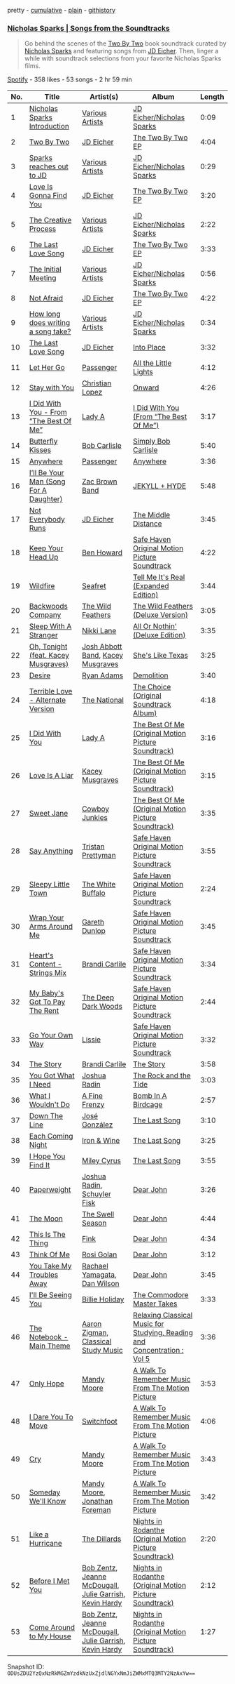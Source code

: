 pretty - [cumulative](/playlists/cumulative/1scnlLVq91NGtsA9sh0hfw.md) - [plain](/playlists/plain/1scnlLVq91NGtsA9sh0hfw) - [githistory](https://github.githistory.xyz/mackorone/spotify-playlist-archive/blob/main/playlists/plain/1scnlLVq91NGtsA9sh0hfw)

### [Nicholas Sparks \| Songs from the Soundtracks](https://open.spotify.com/playlist/1scnlLVq91NGtsA9sh0hfw)

> Go behind the scenes of the <a href="http://www.twobytwomusic.com">Two By Two</a> book soundtrack curated by <a href="spotify:user:nicholassparksofficial">Nicholas Sparks</a> and featuring songs from <a href="spotify:artist:410MPX0LjYx4PFgIJsBbPT">JD Eicher</a>\. Then, linger a while with soundtrack selections from your favorite Nicholas Sparks films.

[Spotify](https://open.spotify.com/user/spotify) - 358 likes - 53 songs - 2 hr 59 min

| No. | Title | Artist(s) | Album | Length |
|---|---|---|---|---|
| 1 | [Nicholas Sparks Introduction](https://open.spotify.com/track/47ugCLTk9gxAjV0gMcuVjv) | [Various Artists](https://open.spotify.com/artist/0LyfQWJT6nXafLPZqxe9Of) | [JD Eicher/Nicholas Sparks](https://open.spotify.com/album/00YgtA9RiirNQN1WXT8DcU) | 0:09 |
| 2 | [Two By Two](https://open.spotify.com/track/0AlpTXa6gsE8RnqKv8sofP) | [JD Eicher](https://open.spotify.com/artist/410MPX0LjYx4PFgIJsBbPT) | [The Two By Two EP](https://open.spotify.com/album/2PZkXq2DSpos86wDeo8Ryt) | 4:04 |
| 3 | [Sparks reaches out to JD](https://open.spotify.com/track/0ovvdxdXgA1liaoO6HqzqH) | [Various Artists](https://open.spotify.com/artist/0LyfQWJT6nXafLPZqxe9Of) | [JD Eicher/Nicholas Sparks](https://open.spotify.com/album/00YgtA9RiirNQN1WXT8DcU) | 0:29 |
| 4 | [Love Is Gonna Find You](https://open.spotify.com/track/60E1rDrHzNuFrXoIcwkDRL) | [JD Eicher](https://open.spotify.com/artist/410MPX0LjYx4PFgIJsBbPT) | [The Two By Two EP](https://open.spotify.com/album/2PZkXq2DSpos86wDeo8Ryt) | 3:20 |
| 5 | [The Creative Process](https://open.spotify.com/track/2DD2pHlM7YhSf63FkjZNjC) | [Various Artists](https://open.spotify.com/artist/0LyfQWJT6nXafLPZqxe9Of) | [JD Eicher/Nicholas Sparks](https://open.spotify.com/album/00YgtA9RiirNQN1WXT8DcU) | 2:22 |
| 6 | [The Last Love Song](https://open.spotify.com/track/00H0OITPdGkJvDERkOb11s) | [JD Eicher](https://open.spotify.com/artist/410MPX0LjYx4PFgIJsBbPT) | [The Two By Two EP](https://open.spotify.com/album/2PZkXq2DSpos86wDeo8Ryt) | 3:33 |
| 7 | [The Initial Meeting](https://open.spotify.com/track/7qQ77NXf54uOmjkGOgXjpY) | [Various Artists](https://open.spotify.com/artist/0LyfQWJT6nXafLPZqxe9Of) | [JD Eicher/Nicholas Sparks](https://open.spotify.com/album/00YgtA9RiirNQN1WXT8DcU) | 0:56 |
| 8 | [Not Afraid](https://open.spotify.com/track/3o6L6Bo8IlYRZQDnChQbiO) | [JD Eicher](https://open.spotify.com/artist/410MPX0LjYx4PFgIJsBbPT) | [The Two By Two EP](https://open.spotify.com/album/2PZkXq2DSpos86wDeo8Ryt) | 4:22 |
| 9 | [How long does writing a song take?](https://open.spotify.com/track/3iynFJXBY7nkstKQ6M30oa) | [Various Artists](https://open.spotify.com/artist/0LyfQWJT6nXafLPZqxe9Of) | [JD Eicher/Nicholas Sparks](https://open.spotify.com/album/00YgtA9RiirNQN1WXT8DcU) | 0:34 |
| 10 | [The Last Love Song](https://open.spotify.com/track/2UYyRfpX1KZzkCenyejmPJ) | [JD Eicher](https://open.spotify.com/artist/410MPX0LjYx4PFgIJsBbPT) | [Into Place](https://open.spotify.com/album/1ynXPciQzmP7S7xHoXFwRk) | 3:32 |
| 11 | [Let Her Go](https://open.spotify.com/track/6GmUVqe73u5YRfUUynZK6I) | [Passenger](https://open.spotify.com/artist/0gadJ2b9A4SKsB1RFkBb66) | [All the Little Lights](https://open.spotify.com/album/2sRnJq6dfXdqhIflBk0ve1) | 4:12 |
| 12 | [Stay with You](https://open.spotify.com/track/6TEzNs4e52oaIX471TIOH7) | [Christian Lopez](https://open.spotify.com/artist/1KiDbdT8AHOwmlA0LwhpQc) | [Onward](https://open.spotify.com/album/5ZkIPjTBqLRk8Ey4QKA8R2) | 4:26 |
| 13 | [I Did With You \- From “The Best Of Me”](https://open.spotify.com/track/6X5qW6WXKAE5rTY774ZZc7) | [Lady A](https://open.spotify.com/artist/32WkQRZEVKSzVAAYqukAEA) | [I Did With You \(From “The Best Of Me”\)](https://open.spotify.com/album/7Ex6qD5R9fdjcK9G06C9ds) | 3:17 |
| 14 | [Butterfly Kisses](https://open.spotify.com/track/1mwCSKK0YRDsgnj2VwyZSU) | [Bob Carlisle](https://open.spotify.com/artist/4PJHDzdFoQcklrWU18QdsU) | [Simply Bob Carlisle](https://open.spotify.com/album/164ZlumFzgmF1ahd7gzyDn) | 5:40 |
| 15 | [Anywhere](https://open.spotify.com/track/1zxZ8lz2mJspMvRrEd9sWT) | [Passenger](https://open.spotify.com/artist/0gadJ2b9A4SKsB1RFkBb66) | [Anywhere](https://open.spotify.com/album/7sQOtKcwp36OEtA14XhoRS) | 3:36 |
| 16 | [I’ll Be Your Man \(Song For A Daughter\)](https://open.spotify.com/track/2lmLsVcc7AadGTL2P7Lzqg) | [Zac Brown Band](https://open.spotify.com/artist/6yJCxee7QumYr820xdIsjo) | [JEKYLL + HYDE](https://open.spotify.com/album/1xy141zMRluP7YaE94IawT) | 5:48 |
| 17 | [Not Everybody Runs](https://open.spotify.com/track/57cm5hZBKtdIh4rBo4IFYb) | [JD Eicher](https://open.spotify.com/artist/410MPX0LjYx4PFgIJsBbPT) | [The Middle Distance](https://open.spotify.com/album/7Bl6xAUsQ7KFgCFimT0X9W) | 3:45 |
| 18 | [Keep Your Head Up](https://open.spotify.com/track/1em9n2iRJN3g4sc1314V2W) | [Ben Howard](https://open.spotify.com/artist/5schNIzWdI9gJ1QRK8SBnc) | [Safe Haven Original Motion Picture Soundtrack](https://open.spotify.com/album/6p7BYuiDnvViobTe62L3bC) | 4:22 |
| 19 | [Wildfire](https://open.spotify.com/track/2Ro9FLIVhPwIQopSr48oJT) | [Seafret](https://open.spotify.com/artist/4Ly0KABsxlx4fNj63zJTrF) | [Tell Me It's Real \(Expanded Edition\)](https://open.spotify.com/album/4m8XN9CKqve1ExYBnNu5kt) | 3:44 |
| 20 | [Backwoods Company](https://open.spotify.com/track/0FYGaO0LCfR3qUfeaZi9Ir) | [The Wild Feathers](https://open.spotify.com/artist/5YENCIQVzziCFdoVWc26Bn) | [The Wild Feathers \(Deluxe Version\)](https://open.spotify.com/album/2CJCzXS33sf7jcDNCNDRUv) | 3:05 |
| 21 | [Sleep With A Stranger](https://open.spotify.com/track/390WJIpo1Nkgr0XR90FaeK) | [Nikki Lane](https://open.spotify.com/artist/2kWeFaiHBskk8oqky3KHcR) | [All Or Nothin' \(Deluxe Edition\)](https://open.spotify.com/album/0MtDML13BxeSu5oeI1VCzQ) | 3:35 |
| 22 | [Oh, Tonight \(feat\. Kacey Musgraves\)](https://open.spotify.com/track/6NreJ5TxBX0TSc0XIobybM) | [Josh Abbott Band](https://open.spotify.com/artist/2EJ5MRZCzpHSSNNEpTx9Kb), [Kacey Musgraves](https://open.spotify.com/artist/70kkdajctXSbqSMJbQO424) | [She's Like Texas](https://open.spotify.com/album/5qoqg5kafreV6qwCwUVSVl) | 3:25 |
| 23 | [Desire](https://open.spotify.com/track/2cSReP67LziR3PeYQ8Ehm2) | [Ryan Adams](https://open.spotify.com/artist/2qc41rNTtdLK0tV3mJn2Pm) | [Demolition](https://open.spotify.com/album/748GLnbrpsibJyQ5HvxV8q) | 3:40 |
| 24 | [Terrible Love \- Alternate Version](https://open.spotify.com/track/4WnrISPc8D8R9bFzb8jO7k) | [The National](https://open.spotify.com/artist/2cCUtGK9sDU2EoElnk0GNB) | [The Choice \(Original Soundtrack Album\)](https://open.spotify.com/album/32RhSvK7ERKo16s4kHWJHQ) | 4:18 |
| 25 | [I Did With You](https://open.spotify.com/track/5QxxDIviHoTJ9qHpaf0wMM) | [Lady A](https://open.spotify.com/artist/32WkQRZEVKSzVAAYqukAEA) | [The Best Of Me \(Original Motion Picture Soundtrack\)](https://open.spotify.com/album/7HeQDO9ZFTTGxklzkRRdT2) | 3:16 |
| 26 | [Love Is A Liar](https://open.spotify.com/track/2NCG3KG69f0yyeT59hZzvw) | [Kacey Musgraves](https://open.spotify.com/artist/70kkdajctXSbqSMJbQO424) | [The Best Of Me \(Original Motion Picture Soundtrack\)](https://open.spotify.com/album/7HeQDO9ZFTTGxklzkRRdT2) | 3:15 |
| 27 | [Sweet Jane](https://open.spotify.com/track/0afIwKfHwq2kF099SpjWi4) | [Cowboy Junkies](https://open.spotify.com/artist/3CYSRCHfilgR8DSbkCMp5j) | [The Best Of Me \(Original Motion Picture Soundtrack\)](https://open.spotify.com/album/7HeQDO9ZFTTGxklzkRRdT2) | 3:35 |
| 28 | [Say Anything](https://open.spotify.com/track/5OWKleRAnPdSRi7SudnD70) | [Tristan Prettyman](https://open.spotify.com/artist/49RRjdOtssOA73G9NnVeUM) | [Safe Haven Original Motion Picture Soundtrack](https://open.spotify.com/album/6p7BYuiDnvViobTe62L3bC) | 3:55 |
| 29 | [Sleepy Little Town](https://open.spotify.com/track/4DJCyFrDJdEskjdaLovNYQ) | [The White Buffalo](https://open.spotify.com/artist/3ohcHMuUq1717s8AH17hfT) | [Safe Haven Original Motion Picture Soundtrack](https://open.spotify.com/album/6p7BYuiDnvViobTe62L3bC) | 2:24 |
| 30 | [Wrap Your Arms Around Me](https://open.spotify.com/track/1lrpikywi5IruQK3R7vSwj) | [Gareth Dunlop](https://open.spotify.com/artist/20wLNsNYfXIbH8QPdqS4dz) | [Safe Haven Original Motion Picture Soundtrack](https://open.spotify.com/album/6p7BYuiDnvViobTe62L3bC) | 3:45 |
| 31 | [Heart's Content \- Strings Mix](https://open.spotify.com/track/0h7zQbN5rJ8lrh24EBjYmj) | [Brandi Carlile](https://open.spotify.com/artist/2sG4zTOLvjKG1PSoOyf5Ej) | [Safe Haven Original Motion Picture Soundtrack](https://open.spotify.com/album/6p7BYuiDnvViobTe62L3bC) | 3:34 |
| 32 | [My Baby's Got To Pay The Rent](https://open.spotify.com/track/6VYECMPotcddbiAeY5EtxH) | [The Deep Dark Woods](https://open.spotify.com/artist/4ug92W02N1YsgX0t5wuXSl) | [Safe Haven Original Motion Picture Soundtrack](https://open.spotify.com/album/6p7BYuiDnvViobTe62L3bC) | 2:44 |
| 33 | [Go Your Own Way](https://open.spotify.com/track/7pUuYU19d0lep9WxNA9P9s) | [Lissie](https://open.spotify.com/artist/3j4FHbC5zwmYGJ7r0ZgaMt) | [Safe Haven Original Motion Picture Soundtrack](https://open.spotify.com/album/6p7BYuiDnvViobTe62L3bC) | 3:32 |
| 34 | [The Story](https://open.spotify.com/track/0EKBV6GybPtALXUgWqWrym) | [Brandi Carlile](https://open.spotify.com/artist/2sG4zTOLvjKG1PSoOyf5Ej) | [The Story](https://open.spotify.com/album/23XH8Ej694esQAb3IYu00h) | 3:58 |
| 35 | [You Got What I Need](https://open.spotify.com/track/2kvZ0brPyPNiczgVvevVrq) | [Joshua Radin](https://open.spotify.com/artist/7omzannyG2lfDqP5xyZo34) | [The Rock and the Tide](https://open.spotify.com/album/5rwSovy0OwgU8ahxN5gwjM) | 3:03 |
| 36 | [What I Wouldn't Do](https://open.spotify.com/track/54qVDnyXbaYeXSjF8cxFLs) | [A Fine Frenzy](https://open.spotify.com/artist/5dTYaRzOn4rXGBLH052EeQ) | [Bomb In A Birdcage](https://open.spotify.com/album/07IV5RxLvAUeZbcPm4zOzn) | 2:57 |
| 37 | [Down The Line](https://open.spotify.com/track/4an3xh5lEsvvMbt1c8k0hi) | [José González](https://open.spotify.com/artist/6xrCU6zdcSTsG2hLrojpmI) | [The Last Song](https://open.spotify.com/album/4LxtqUEjjoA3LvGEnyc7JN) | 3:10 |
| 38 | [Each Coming Night](https://open.spotify.com/track/7Asx7oja1mCSek4Vo3CyVZ) | [Iron & Wine](https://open.spotify.com/artist/4M5nCE77Qaxayuhp3fVn4V) | [The Last Song](https://open.spotify.com/album/4LxtqUEjjoA3LvGEnyc7JN) | 3:25 |
| 39 | [I Hope You Find It](https://open.spotify.com/track/0xtatwcsyhPEiDXM1wYcg3) | [Miley Cyrus](https://open.spotify.com/artist/5YGY8feqx7naU7z4HrwZM6) | [The Last Song](https://open.spotify.com/album/4LxtqUEjjoA3LvGEnyc7JN) | 3:55 |
| 40 | [Paperweight](https://open.spotify.com/track/4JwDpwy5QeYNGkQalyKeee) | [Joshua Radin](https://open.spotify.com/artist/7omzannyG2lfDqP5xyZo34), [Schuyler Fisk](https://open.spotify.com/artist/7ubT2ee6sI6kBijDMuAOxV) | [Dear John](https://open.spotify.com/album/1VHwZkuhZXlsOZsvCjoEB3) | 3:26 |
| 41 | [The Moon](https://open.spotify.com/track/7aoGQIRZZUlO5oivx4iDC1) | [The Swell Season](https://open.spotify.com/artist/2buJppisWV2GWWBWgkK074) | [Dear John](https://open.spotify.com/album/1VHwZkuhZXlsOZsvCjoEB3) | 4:44 |
| 42 | [This Is The Thing](https://open.spotify.com/track/2KfFebhcQlYGY1flxuq0Ru) | [Fink](https://open.spotify.com/artist/2t9yJDJIEtvPmr2iRIdqBf) | [Dear John](https://open.spotify.com/album/1VHwZkuhZXlsOZsvCjoEB3) | 4:34 |
| 43 | [Think Of Me](https://open.spotify.com/track/2WU5Vmqr7W4HpWB4rIN6LT) | [Rosi Golan](https://open.spotify.com/artist/1eggYygEtBl6TJv5CtkYn7) | [Dear John](https://open.spotify.com/album/1VHwZkuhZXlsOZsvCjoEB3) | 3:12 |
| 44 | [You Take My Troubles Away](https://open.spotify.com/track/0rcjkLx4X0sOB4uXfYEa9Y) | [Rachael Yamagata](https://open.spotify.com/artist/7w0qj2HiAPIeUcoPogvOZ6), [Dan Wilson](https://open.spotify.com/artist/045EiHd7X7cCjlamF0LV2M) | [Dear John](https://open.spotify.com/album/1VHwZkuhZXlsOZsvCjoEB3) | 3:45 |
| 45 | [I'll Be Seeing You](https://open.spotify.com/track/1DaFA54AzvrXdf8FMeaBM7) | [Billie Holiday](https://open.spotify.com/artist/1YzCsTRb22dQkh9lghPIrp) | [The Commodore Master Takes](https://open.spotify.com/album/2yly1g7TZkKTT4xeZYPs05) | 3:33 |
| 46 | [The Notebook \- Main Theme](https://open.spotify.com/track/27rsIfSRXhhyPvCUhEh9wQ) | [Aaron Zigman](https://open.spotify.com/artist/74M3iphMpn1MA2YUe2Iigb), [Classical Study Music](https://open.spotify.com/artist/0Gw30FmjnPfqEh75ACEjyh) | [Relaxing Classical Music for Studying, Reading and Concentration : Vol 5](https://open.spotify.com/album/6HMpMpJIQGssnVuqRke5J8) | 3:36 |
| 47 | [Only Hope](https://open.spotify.com/track/3XpgLBx3TGuDIFV5gUaR0w) | [Mandy Moore](https://open.spotify.com/artist/2LJxr7Pt3JnP60eLxwbDOu) | [A Walk To Remember Music From The Motion Picture](https://open.spotify.com/album/0hdH7DpYGnTWmwV2UhYbKa) | 3:53 |
| 48 | [I Dare You To Move](https://open.spotify.com/track/0BNmwgF60iy0SfxgkDJvPW) | [Switchfoot](https://open.spotify.com/artist/6S58b0fr8TkWrEHOH4tRVu) | [A Walk To Remember Music From The Motion Picture](https://open.spotify.com/album/0hdH7DpYGnTWmwV2UhYbKa) | 4:06 |
| 49 | [Cry](https://open.spotify.com/track/1L3HwcCbgJ6lJEX11uibIJ) | [Mandy Moore](https://open.spotify.com/artist/2LJxr7Pt3JnP60eLxwbDOu) | [A Walk To Remember Music From The Motion Picture](https://open.spotify.com/album/0hdH7DpYGnTWmwV2UhYbKa) | 3:43 |
| 50 | [Someday We'll Know](https://open.spotify.com/track/7rnVqrry9xf1BbQiJXCJU6) | [Mandy Moore](https://open.spotify.com/artist/2LJxr7Pt3JnP60eLxwbDOu), [Jonathan Foreman](https://open.spotify.com/artist/6BLJql6geiZkdKrM4xnTWa) | [A Walk To Remember Music From The Motion Picture](https://open.spotify.com/album/0hdH7DpYGnTWmwV2UhYbKa) | 3:42 |
| 51 | [Like a Hurricane](https://open.spotify.com/track/3GINlsdzot7SSshe9q8St1) | [The Dillards](https://open.spotify.com/artist/3WAkTbMThUvVRq5keECFtS) | [Nights in Rodanthe \(Original Motion Picture Soundtrack\)](https://open.spotify.com/album/3wS3606tX9rI8GfE5Ztrig) | 2:20 |
| 52 | [Before I Met You](https://open.spotify.com/track/6YVVjHlhwIOFHyDPkxZe5g) | [Bob Zentz](https://open.spotify.com/artist/0h5ym9DrDc0kZN1ZI0u7fE), [Jeanne McDougall](https://open.spotify.com/artist/3iF365rKn6OYreZL7CO0nR), [Julie Garrish](https://open.spotify.com/artist/1ALiwF9ksfTzxb5qs4PabA), [Kevin Hardy](https://open.spotify.com/artist/55UKZDPYQSPq05fohIP7gP) | [Nights in Rodanthe \(Original Motion Picture Soundtrack\)](https://open.spotify.com/album/3wS3606tX9rI8GfE5Ztrig) | 2:12 |
| 53 | [Come Around to My House](https://open.spotify.com/track/2R5AhUKmRL4oimf7HWEdbu) | [Bob Zentz](https://open.spotify.com/artist/0h5ym9DrDc0kZN1ZI0u7fE), [Jeanne McDougall](https://open.spotify.com/artist/3iF365rKn6OYreZL7CO0nR), [Julie Garrish](https://open.spotify.com/artist/1ALiwF9ksfTzxb5qs4PabA), [Kevin Hardy](https://open.spotify.com/artist/55UKZDPYQSPq05fohIP7gP) | [Nights in Rodanthe \(Original Motion Picture Soundtrack\)](https://open.spotify.com/album/3wS3606tX9rI8GfE5Ztrig) | 1:27 |

Snapshot ID: `ODUsZDU2YzQxNzRkMGZmYzdkNzUxZjdlNGYxNmJiZWMxMTQ3MTY2NzAxYw==`
